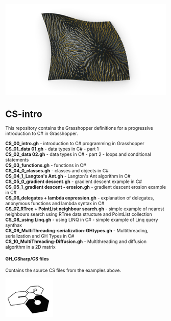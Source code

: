 ![gd+erosion](https://raw.githubusercontent.com/Co-de-iT/CS-intro/master/%40%20media/erosion.jpg)
  
# CS-intro
  
This repository contains the Grasshopper definitions for a progressive introduction to C# in Grasshopper.  
  
**CS_00_intro.gh** - introduction to C# programming in Grasshopper  
**CS_01_data 01.gh** - data types in C# - part 1  
**CS_02_data 02.gh** - data types in C# - part 2 - loops and conditional statements  
**CS_03_functions.gh** - functions in C#  
**CS_04_0_classes.gh** - classes and objects in C#  
**CS_04_1_Langton's Ant.gh** - Langton's Ant algorithm in C#  
**CS_05_0_gradient descent.gh** - gradient descent example in C#  
**CS_05_1_gradient descent - erosion.gh** - gradient descent erosion example in C#  
**CS_06_delegates + lambda expression.gh** - explanation of delegates, anonymous functions and lambda syntax in C#  
**CS_07_RTree + PointList neighbour search.gh** - simple example of nearest neighbours search using RTree data structure and PointList collection  
**CS_08_using Linq.gh** - using LINQ in C# - simple example of Linq query synthax  
**CS_09_MultiThreading-serialization-GHtypes.gh** - Multithreading, serialization and GH Types in C#   
**CS_10_MultiThreading-Diffusion.gh** - Multithreading and diffusion algorithm in a 2D matrix    

#### GH_CSharp/CS files
Contains the source CS files from the examples above.  
  
![Co-de-iT](https://raw.githubusercontent.com/Co-de-iT/CS-intro/master/%40%20media/Co-de-iT%20logo%20black_no%20text.png)